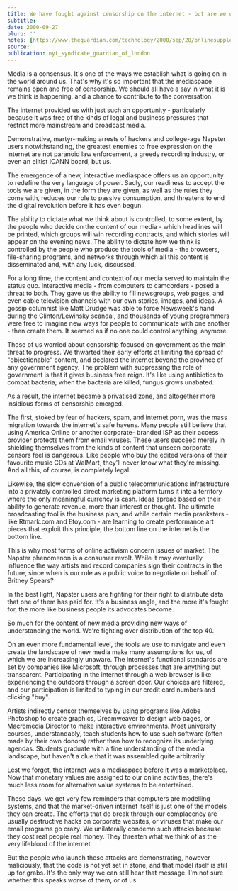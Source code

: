 ```yaml
---
title: We have fought against censorship on the internet - but are we unconsciously censoring ourselves?
subtitle: 
date: 2000-09-27
blurb: ''
notes: [https://www.theguardian.com/technology/2000/sep/28/onlinesupplement.censorship](https://www.theguardian.com/technology/2000/sep/28/onlinesupplement.censorship https://www.theguardian.com/technology/2000/sep/28/onlinesupplement.censorship)
source: 
publication: nyt_syndicate_guardian_of_london
---
```


Media is a consensus. It's one of the ways we establish what is going on in the world around us. That's why it's so important that the mediaspace remains open and free of censorship. We should all have a say in what it is we think is happening, and a chance to contribute to the conversation.

The internet provided us with just such an opportunity - particularly because it was free of the kinds of legal and business pressures that restrict more mainstream and broadcast media.

Demonstrative, martyr-making arrests of hackers and college-age Napster users notwithstanding, the greatest enemies to free expression on the internet are not paranoid law enforcement, a greedy recording industry, or even an elitist ICANN board, but us.

The emergence of a new, interactive mediaspace offers us an opportunity to redefine the very language of power. Sadly, our readiness to accept the tools we are given, in the form they are given, as well as the rules they come with, reduces our role to passive consumption, and threatens to end the digital revolution before it has even begun.

The ability to dictate what we think about is controlled, to some extent, by the people who decide on the content of our media - which headlines will be printed, which groups will win recording contracts, and which stories will appear on the evening news. The ability to dictate how we think is controlled by the people who produce the tools of media - the browsers, file-sharing programs, and networks through which all this content is disseminated and, with any luck, discussed.

For a long time, the content and context of our media served to maintain the status quo. Interactive media - from computers to camcorders - posed a threat to both. They gave us the ability to fill newsgroups, web pages, and even cable television channels with our own stories, images, and ideas. A gossip columnist like Matt Drudge was able to force Newsweek's hand during the Clinton/Lewinsky scandal, and thousands of young programmers were free to imagine new ways for people to communicate with one another - then create them. It seemed as if no one could control anything, anymore.

Those of us worried about censorship focused on government as the main threat to progress. We thwarted their early efforts at limiting the spread of "objectionable" content, and declared the internet beyond the province of any government agency. The problem with suppressing the role of government is that it gives business free reign. It's like using antibiotics to combat bacteria; when the bacteria are killed, fungus grows unabated.

As a result, the internet became a privatised zone, and altogether more insidious forms of censorship emerged.

The first, stoked by fear of hackers, spam, and internet porn, was the mass migration towards the internet's safe havens. Many people still believe that using America Online or another corporate- branded ISP as their access provider protects them from email viruses. These users succeed merely in shielding themselves from the kinds of content that unseen corporate censors feel is dangerous. Like people who buy the edited versions of their favourite music CDs at WalMart, they'll never know what they're missing. And all this, of course, is completely legal.

Likewise, the slow conversion of a public telecommunications infrastructure into a privately controlled direct marketing platform turns it into a territory where the only meaningful currency is cash. Ideas spread based on their ability to generate revenue, more than interest or thought. The ultimate broadcasting tool is the business plan, and while certain media pranksters - like Rtmark.com and Etoy.com - are learning to create performance art pieces that exploit this principle, the bottom line on the internet is the bottom line.

This is why most forms of online activism concern issues of market. The Napster phenomenon is a consumer revolt. While it may eventually influence the way artists and record companies sign their contracts in the future, since when is our role as a public voice to negotiate on behalf of Britney Spears?

In the best light, Napster users are fighting for their right to distribute data that one of them has paid for. It's a business angle, and the more it's fought for, the more like business people its advocates become.

So much for the content of new media providing new ways of understanding the world. We're fighting over distribution of the top 40.

On an even more fundamental level, the tools we use to navigate and even create the landscape of new media make many assumptions for us, of which we are increasingly unaware. The internet's functional standards are set by companies like Microsoft, through processes that are anything but transparent. Participating in the internet through a web browser is like experiencing the outdoors through a screen door. Our choices are filtered, and our participation is limited to typing in our credit card numbers and clicking "buy".

Artists indirectly censor themselves by using programs like Adobe Photoshop to create graphics, Dreamweaver to design web pages, or Macromedia Director to make interactive environments. Most university courses, understandably, teach students how to use such software (often made by their own donors) rather than how to recognize its underlying agendas. Students graduate with a fine understanding of the media landscape, but haven't a clue that it was assembled quite arbitrarily.

Lest we forget, the internet was a mediaspace before it was a marketplace. Now that monetary values are assigned to our online activities, there's much less room for alternative value systems to be entertained.

These days, we get very few reminders that computers are modelling systems, and that the market-driven internet itself is just one of the models they can create. The efforts that do break through our complacency are usually destructive hacks on corporate websites, or viruses that make our email programs go crazy. We unilaterally condemn such attacks because they cost real people real money. They threaten what we think of as the very lifeblood of the internet.

But the people who launch these attacks are demonstrating, however maliciously, that the code is not yet set in stone, and that model itself is still up for grabs. It's the only way we can still hear that message. I'm not sure whether this speaks worse of them, or of us.
